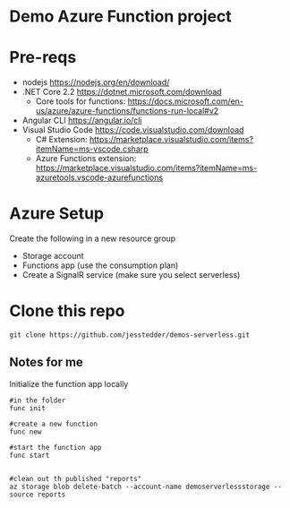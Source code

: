 # Demo Azure Function project

# Pre-reqs
 - nodejs https://nodejs.org/en/download/
 - .NET Core 2.2 https://dotnet.microsoft.com/download
    - Core tools for functions:  https://docs.microsoft.com/en-us/azure/azure-functions/functions-run-local#v2
 - Angular CLI https://angular.io/cli
 - Visual Studio Code https://code.visualstudio.com/download
    - C# Extension:  https://marketplace.visualstudio.com/items?itemName=ms-vscode.csharp
    - Azure Functions extension:  https://marketplace.visualstudio.com/items?itemName=ms-azuretools.vscode-azurefunctions

# Azure Setup
Create the following in a new resource group
 - Storage account
 - Functions app (use the consumption plan)
 - Create a SignalR service (make sure you select serverless)

# Clone this repo
```
git clone https://github.com/jesstedder/demos-serverless.git
```

## Notes for me
Initialize the function app locally
```
#in the folder
func init

#create a new function
func new

#start the function app
func start


#clean out th published "reports"
az storage blob delete-batch --account-name demoserverlessstorage --source reports
```